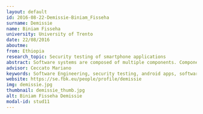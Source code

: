 ```yaml
---
layout: default 
id: 2016-08-22-Demissie-Biniam_Fisseha
surname: Demissie
name: Biniam Fisseha
university: University of Trento
date: 22/08/2016
aboutme: 
from: Ethiopia
research_topic: Security testing of smartphone applications
abstract: Software systems are composed of multiple components. Components hold special privileges to perform different tasks. Controlled access to system resources is achieved through permission based security model. In order to gain privileges, a malicious component usually has to abuse a privileged component. This phenomenon is commonly known as the confused deputy attack. Confused deputy attack occurs when a privileged component performs an activity that needs special permission on behalf of other component that does not have the required permission. Static analysis is often used to detect existence of this vulnerability. However, reports of static analysis are vulnerability points rather than conditions that cause the vulnerability. Therefore, a developer that wishes to fix this vulnerability has to manually analyze the code in order to understand the conditions that cause the vulnerability. Similar to other permission based systems, the Android system also suffers from the confused deputy attack called permission redelegation. In our work, we investigate different approaches on how to automatically generate test cases that reveal permission redelegation vulnerabilities in Android apps. Test cases help developers easily trace, identify and fix the vulnerabilities. The test cases are also used to verify if the applied fix has resolved the vulnerability or not.
advisor: Ceccato Mariano
keywords: Software Engineering, security testing, android apps, software analysis, static analysis
website: https://se.fbk.eu/people/profile/demissie
img: demissie.jpg
thumbnail: demissie_thumb.jpg
alt: Biniam Fisseha Demissie
modal-id: stud11
---
```


